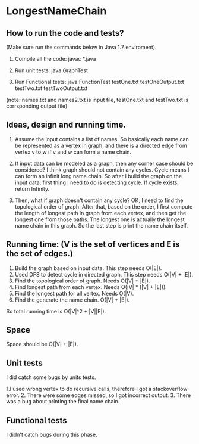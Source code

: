 # LongestNameChain

How to run the code and tests?
-------------------------------------------------------------------
(Make sure run the commands below in Java 1.7 enviroment).
1. Compile all the code:
  javac  *.java

2. Run unit tests:
  java GraphTest

3. Run Functional tests: 
java FunctionTest testOne.txt testOneOutput.txt testTwo.txt testTwoOutput.txt 

(note: names.txt and names2.txt is input file, testOne.txt and testTwo.txt is corrsponding output file) 


Ideas, design and running time.
-------------------------------------------------------------------
1. Assume the input contains a list of names. So basically each name
can be represented as a vertex in graph, and there is a directed edge
from vertex v to w if v and w can form a name chain.

2. If input data can be modeled as a graph, then any corner case should be 
considered? I think graph should not contain any cycles. Cycle means I
can form an infinit long name chain. So after I build the graph on the 
input data, first thing I need to do is detecting cycle. If cycle exists,
return Infinity.

3. Then, what if graph doesn't contain any cycle? OK, I need to find the
topological order of graph. After that, based on the order, I first compute
the length of longest path in graph from each vertex, and then get the longest
one from those paths. The longest one is actually the longest name chain in
this graph. So the last step is print the name chain itself. 


Running time: (V is the set of vertices and E is the set of edges.)
-----------------------------------------------------------------------
1. Build the graph based on input data. This step needs O(|E|).
2. Used DFS to detect cycle in directed graph. This step needs O(|V| + |E|).
3. Find the topological order of graph. Needs O(|V| + |E|).
4. Find longest path from each vertex. Needs O(|V| * (|V| + |E|)).
5. Find the longest path for all vertex. Needs O(|V).
6. Find the generate the name chain. O(|V| + |E|).

So total running time is O(|V|^2 + |V||E|).


Space
-----------------------------------------------------------------------
Space should be O(|V| + |E|).



Unit tests
-----------------------------------------------------------------------
I did catch some bugs by units tests.

1.I used wrong vertex to do recursive calls, therefore I got a stackoverflow error.
2. There were some edges missed, so I got incorrect output.
3. There was a bug about printing the final name chain.


Functional tests
----------------------------------------------------------------------- 
I didn't catch bugs during this phase.
